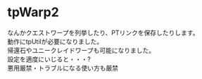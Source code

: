 # tpWarp2
なんかクエストワープを列挙したり、PTリンクを保存したりします。  
動作にtpUtilが必要になりました。  
帰還石やユニークレイドワープも可能になりました。  
設定を適度にいじると・・・?  
悪用厳禁・トラブルになる使い方も厳禁


